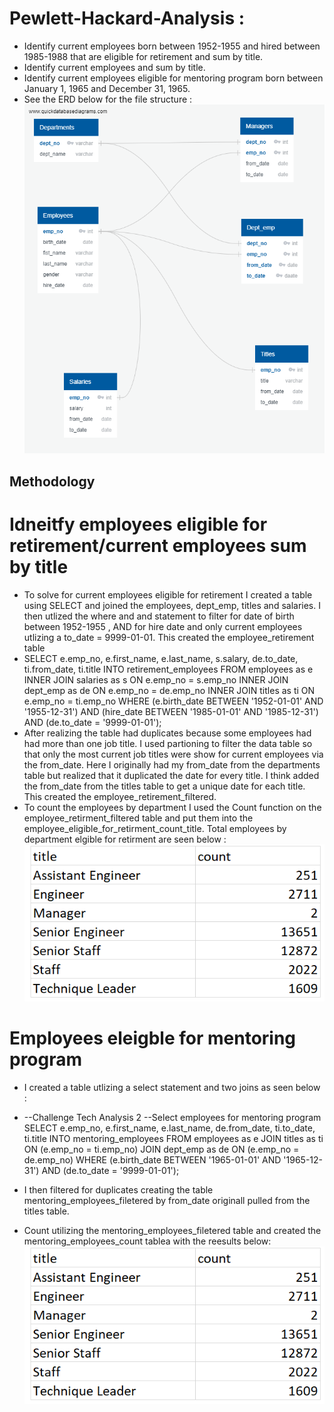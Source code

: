 # Pewlett-Hackard-Analysis :
* Identify current employees born between 1952-1955 and hired between 1985-1988 that are eligible for retirement and sum by title. 
* Identify current employees and sum by title.
* Identify current employees eligible for mentoring program born between January 1, 1965 and December 31, 1965. 
* See the ERD below for the file structure : 
![Pewlett Hackard ERD](EmployeeDB.png)
## Methodology
# Idneitfy employees eligible for retirement/current employees sum by title  
* To solve for current employees eligible for retirement I created a table using SELECT and joined the employees, dept_emp, titles and salaries. I then utlized the where and and statement to filter for date of birth between 1952-1955 , AND for hire date and only current employees utlizing a to_date = 9999-01-01. This created the employee_retirement table
* SELECT e.emp_no,
e.first_name,
e.last_name,
s.salary,
de.to_date,
ti.from_date,
ti.title
INTO retirement_employees
FROM employees as e
INNER JOIN salaries as s
	ON e.emp_no = s.emp_no
INNER JOIN dept_emp as de
	ON e.emp_no = de.emp_no
INNER JOIN titles as ti
	ON e.emp_no = ti.emp_no
WHERE (e.birth_date BETWEEN '1952-01-01' AND '1955-12-31')
		AND (hire_date BETWEEN '1985-01-01' AND '1985-12-31')
		AND (de.to_date = '9999-01-01');
* After realizing the table had duplicates because some employees had had more than one job title. I used partioning to filter the data table so that only the most current job titles were show for current employees via the from_date. Here I originally had my from_date from the departments table but realized that it duplicated the date for every title. I think added the from_date from the titles table to get a unique date for each title. This created the employee_retirement_filtered. 
* To count the employees by department I used the Count function on the employee_retirment_filtered table and put them into the employee_eligible_for_retirment_count_title. Total employees by department elgible for retirment are seen below :
![Employees Eligible for Retirement by Title](Employeeretirementbytitle.png)
# Employees eleigble for mentoring program
* I created a table utlizing a select statement and two joins as seen below : 
* --Challenge Tech Analysis 2
--Select employees for mentoring program 
SELECT e.emp_no,
e.first_name,
e.last_name,
de.from_date,
ti.to_date,
ti.title
INTO mentoring_employees
FROM employees as e
JOIN titles as ti
ON (e.emp_no = ti.emp_no)
JOIN dept_emp as de
ON (e.emp_no = de.emp_no)
WHERE (e.birth_date BETWEEN '1965-01-01' AND '1965-12-31')
		AND (de.to_date = '9999-01-01');
		
* I then filtered for duplicates creating the table mentoring_employees_filetered by from_date originall pulled from the titles table. 
* Count utilizing the mentoring_employees_filetered table and created the mentoring_employees_count tablea with the reesults below: 
![Employees Eligible for Mentoring Program by Title ](Employeeretirementbytitle.png)
